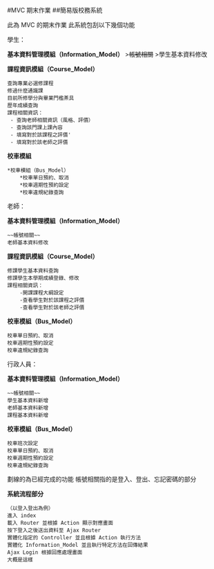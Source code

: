 #MVC 期末作業
##簡易版校務系統

此為 MVC 的期末作業
此系統包刮以下幾個功能

學生：

 **基本資料管理模組（Information_Model）**
		>~~帳號相關~~
		>學生基本資料修改
		
**課程資訊模組（Course_Model）**

	查詢專業必選修課程
	修過什麼通識課
	目前所修學分與畢業門檻茶具
	歷年成績查詢
	課程相關資訊：
	 - 查詢老師相關資訊（風格、評價）
	 - 查詢該門課上課內容 
	 - 填寫對於該課程之評價'
	 - 填寫對於該老師之評價
		

**校車模組**

	*校車模組（Bus_Model）
		*校車單日預約、取消
		*校車週期性預約設定
		*校車違規紀錄查詢
		
老師：

**基本資料管理模組（Information_Model）**

	~~帳號相關~~
	老師基本資料修改
		
**課程資訊模組（Course_Model）**

	修課學生基本資料查詢
	修課學生本學期成績登錄、修改
	課程相關資訊：
		-開課課程大綱設定
		-查看學生對於該課程之評價
		-查看學生對於該老師之評價
		
**校車模組（Bus_Model）**

	校車單日預約、取消
	校車週期性預約設定
	校車違規紀錄查詢
	
行政人員：

**基本資料管理模組（Information_Model）**

	~~帳號相關~~
	學生基本資料新增
	老師基本資料新增
	課程基本資料新增
		
**校車模組（Bus_Model）**

	校車班次設定
	校車單日預約、取消
	校車週期性預約設定
	校車違規紀錄查詢
	
劃線的為已經完成的功能
帳號相關指的是登入、登出、忘記密碼的部分

**系統流程部分**
		
	（以登入登出為例）
	進入 index
	載入 Router 並根據 Action 顯示對應畫面
	按下登入之後送出資料至 Ajax Router
	實體化指定的 Controller 並且根據 Action 執行方法
	實體化 Information_Model 並且執行特定方法在回傳結果
	Ajax Login 根據回應處理畫面
	大概是這樣
	
